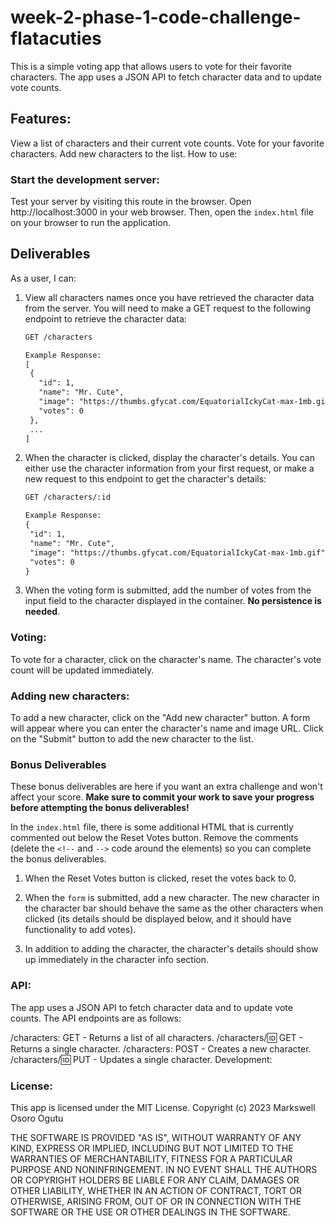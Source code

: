 # week-2-phase-1-code-challenge-flatacuties
This is a simple voting app that allows users to vote for their favorite characters. The app uses a JSON API to fetch character data and to update vote counts.

## Features:

View a list of characters and their current vote counts.
Vote for your favorite characters.
Add new characters to the list.
How to use:

### Start the development server:
Test your server by visiting this route in the browser.
Open http://localhost:3000 in your web browser.
Then, open the `index.html` file on your browser to run the application.

## Deliverables

As a user, I can:

1. View all characters names once you have retrieved the character data from the server. You will need to make a GET request to the following endpoint to retrieve the character data:

   ```txt
   GET /characters

   Example Response:
   [
    {
      "id": 1,
      "name": "Mr. Cute",
      "image": "https://thumbs.gfycat.com/EquatorialIckyCat-max-1mb.gif",
      "votes": 0
    },
    ...
   ]
   ```

2. When the character is clicked, display the character's details. You can either use the character information from your first request, or make a new request to this endpoint to get the character's details:

   ```txt
   GET /characters/:id

   Example Response:
   {
    "id": 1,
    "name": "Mr. Cute",
    "image": "https://thumbs.gfycat.com/EquatorialIckyCat-max-1mb.gif",
    "votes": 0
   }
   ```

3. When the voting form is submitted, add the number of votes from
   the input field to the character displayed in the container. **No
   persistence is needed**.


### Voting:
To vote for a character, click on the character's name. The character's vote count will be updated immediately.

### Adding new characters:

To add a new character, click on the "Add new character" button. A form will appear where you can enter the character's name and image URL. Click on the "Submit" button to add the new character to the list.

### Bonus Deliverables

These bonus deliverables are here if you want an extra challenge and won't
affect your score. **Make sure to commit your work to save your progress before
attempting the bonus deliverables!**

In the `index.html` file, there is some additional HTML that is currently
commented out below the Reset Votes button. Remove the comments (delete the
`<!--` and `-->` code around the elements) so you can complete the bonus
deliverables.

1. When the Reset Votes button is clicked, reset the votes back to 0.

2. When the `form` is submitted, add a new character. The new character in the character bar should behave the same as the other characters when clicked (its details should be displayed below, and it should have functionality to add votes).

3. In addition to adding the character, the character's details should show up immediately in the character info section.

### API:

The app uses a JSON API to fetch character data and to update vote counts. The API endpoints are as follows:

/characters: GET - Returns a list of all characters.
/characters/:id: GET - Returns a single character.
/characters: POST - Creates a new character.
/characters/:id: PUT - Updates a single character.
Development:


### License:

This app is licensed under the MIT License.
Copyright (c) 2023 Markswell Osoro Ogutu

THE SOFTWARE IS PROVIDED "AS IS", WITHOUT WARRANTY OF ANY KIND, EXPRESS OR
IMPLIED, INCLUDING BUT NOT LIMITED TO THE WARRANTIES OF MERCHANTABILITY,
FITNESS FOR A PARTICULAR PURPOSE AND NONINFRINGEMENT. IN NO EVENT SHALL THE
AUTHORS OR COPYRIGHT HOLDERS BE LIABLE FOR ANY CLAIM, DAMAGES OR OTHER
LIABILITY, WHETHER IN AN ACTION OF CONTRACT, TORT OR OTHERWISE, ARISING FROM,
OUT OF OR IN CONNECTION WITH THE SOFTWARE OR THE USE OR OTHER DEALINGS IN THE
SOFTWARE.